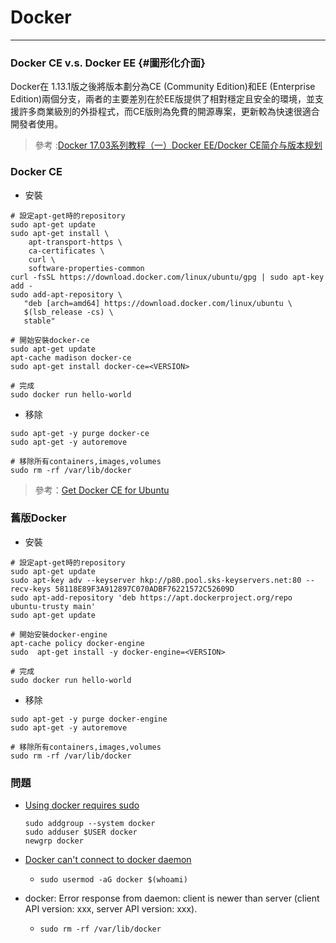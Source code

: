 # Docker

---

### Docker CE v.s. Docker EE {#圖形化介面}

Docker在 1.13.1版之後將版本劃分為CE \(Community Edition\)和EE \(Enterprise Edition\)兩個分支，兩者的主要差別在於EE版提供了相對穩定且安全的環境，並支援許多商業級別的外掛程式，而CE版則為免費的開源專案，更新較為快速很適合開發者使用。

> 參考 :[Docker 17.03系列教程（一）Docker EE/Docker CE简介与版本规划](https://www.raspberrypi.org/documentation/installation/installing-images/mac.md)

### Docker CE

* 安裝

```
# 設定apt-get時的repository
sudo apt-get update
sudo apt-get install \
    apt-transport-https \
    ca-certificates \
    curl \
    software-properties-common
curl -fsSL https://download.docker.com/linux/ubuntu/gpg | sudo apt-key add -
sudo add-apt-repository \
   "deb [arch=amd64] https://download.docker.com/linux/ubuntu \
   $(lsb_release -cs) \
   stable"

# 開始安裝docker-ce
sudo apt-get update
apt-cache madison docker-ce
sudo apt-get install docker-ce=<VERSION>

# 完成
sudo docker run hello-world
```

* 移除

```
sudo apt-get -y purge docker-ce
sudo apt-get -y autoremove

# 移除所有containers,images,volumes
sudo rm -rf /var/lib/docker
```

> 參考：[Get Docker CE for Ubuntu](https://docs.docker.com/engine/installation/linux/docker-ce/ubuntu/)

### 舊版Docker

* 安裝

```
# 設定apt-get時的repository
sudo apt-get update
sudo apt-key adv --keyserver hkp://p80.pool.sks-keyservers.net:80 --recv-keys 58118E89F3A912897C070ADBF76221572C52609D
sudo apt-add-repository 'deb https://apt.dockerproject.org/repo ubuntu-trusty main'
sudo apt-get update

# 開始安裝docker-engine
apt-cache policy docker-engine
sudo  apt-get install -y docker-engine=<VERSION>

# 完成
sudo docker run hello-world
```

* 移除

```
sudo apt-get -y purge docker-engine
sudo apt-get -y autoremove

# 移除所有containers,images,volumes
sudo rm -rf /var/lib/docker
```

### 問題

* [Using docker requires sudo ](https://github.com/docker/docker-snap/issues/1)
  ```
  sudo addgroup --system docker
  sudo adduser $USER docker
  newgrp docker
  ```
* [Docker can't connect to docker daemon](https://stackoverflow.com/questions/21871479/docker-cant-connect-to-docker-daemon)

  * `sudo usermod -aG docker $(whoami)`

* docker: Error response from daemon: client is newer than server \(client API version: xxx, server API version: xxx\).
  * `sudo rm -rf /var/lib/docker`



